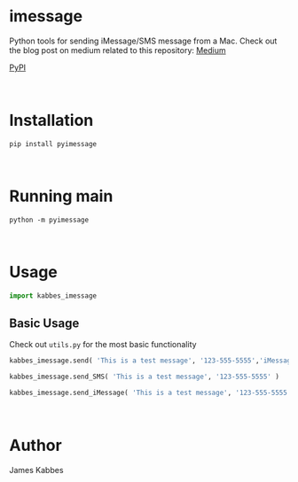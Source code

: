# imessage
Python tools for sending iMessage/SMS message from a Mac. Check out the blog post on medium related to this repository: [Medium](https://medium.com/@jameskabbes/sending-imessages-with-python-on-a-mac-b77b7dd6e371)

[PyPI](https://pypi.org/project/kabbes-imessage)

<br> 

# Installation
`pip install pyimessage`

<br>

# Running main

```
python -m pyimessage
```

<br>

# Usage


```python
import kabbes_imessage
```

## Basic Usage
Check out `utils.py` for the most basic functionality

```python
kabbes_imessage.send( 'This is a test message', '123-555-5555','iMessage' )
```
```python
kabbes_imessage.send_SMS( 'This is a test message', '123-555-5555' )
```

```python
kabbes_imessage.send_iMessage( 'This is a test message', '123-555-5555' )
```

<br>

# Author
James Kabbes

